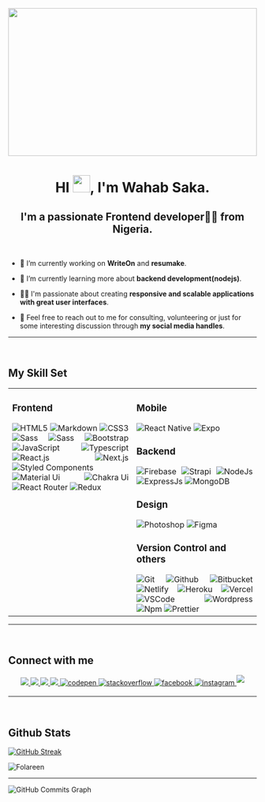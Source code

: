 <div align="center">
<img src="https://rishavanand.github.io/static/images/greetings.gif" align="center" style="width: 100%; height: 300px" />
</div>  
  
<h1 align="center" >HI <img src="https://cdn.jsdelivr.net/gh/Th3Wall/assets-cdn/PersonalGithubReadme/HandGreet.gif" width="35px" />, I'm Wahab Saka.</h1>
<h2 align="center" >I'm a passionate Frontend developer👨‍💻 from Nigeria.</h2>

<br>

<p>

- 🔭 I’m currently working on **WriteOn** and **resumake**.

- 🌱 I’m currently learning more about **backend development(nodejs)**.

- 👨‍💻 I'm passionate about creating **responsive and scalable applications with great user interfaces**.

<!-- - 🚧 I'm currently working on **developing new projects to enhance my learning**. -->

- 💬 Feel free to reach out to me for consulting, volunteering or just for some interesting discussion through **my social media handles**.
</p>
  
----
<br/>  

## My Skill Set  
<table width="100%"><tr><td valign="top" width="50%">



### Frontend  
<div align="justify">  
<img src="https://img.shields.io/badge/html5-%23E34F26.svg?style=for-the-badge&logo=html5&logoColor=white" alt="HTML5" />
<img src="https://img.shields.io/badge/markdown-%23000000.svg?style=for-the-badge&logo=markdown&logoColor=white" alt="Markdown" />
<img src="https://img.shields.io/badge/css3-%231572B6.svg?style=for-the-badge&logo=css3&logoColor=white" alt="CSS3" />  
<img src="https://img.shields.io/badge/SASS-hotpink.svg?style=for-the-badge&logo=SASS&logoColor=white" alt="Sass"  />
<img src="https://img.shields.io/badge/tailwindcss-%2338B2AC.svg?style=for-the-badge&logo=tailwind-css&logoColor=white" alt="Sass" />
<img  src="https://img.shields.io/badge/bootstrap-%23563D7C.svg?style=for-the-badge&logo=bootstrap&logoColor=white" alt="Bootstrap"  />
<img  src="https://img.shields.io/badge/javascript-%23323330.svg?style=for-the-badge&logo=javascript&logoColor=%23F7DF1E" alt="JavaScript"  />  
<img  src="https://img.shields.io/badge/typescript-%23007ACC.svg?style=for-the-badge&logo=typescript&logoColor=white" alt="Typescript"  />  
<img  src="https://img.shields.io/badge/react-%2320232a.svg?style=for-the-badge&logo=react&logoColor=%2361DAFB" alt="React.js"  />
<img  src="https://img.shields.io/badge/Next-black?style=for-the-badge&logo=next.js&logoColor=white" alt="Next.js"  />
<img alt="Styled Components" src="https://img.shields.io/badge/styled--components-DB7093?style=for-the-badge&logo=styled-components&logoColor=white" />  
<img alt="Material Ui" src="https://img.shields.io/badge/Material--UI-0081CB?style=for-the-badge&logo=material-ui&logoColor=white" />  
<img alt="Chakra Ui" src="https://img.shields.io/badge/chakra-%234ED1C5.svg?style=for-the-badge&logo=chakraui&logoColor=white" />  
<img alt="React Router" src="https://img.shields.io/badge/React_Router-CA4245?style=for-the-badge&logo=react-router&logoColor=white" />
<img alt="Redux" src="https://img.shields.io/badge/redux-%23593d88.svg?style=for-the-badge&logo=redux&logoColor=white" />
</div>

</td><td valign="top" width="50%">


### Mobile  
<div align="justify">
<img alt="React Native" src="https://img.shields.io/badge/react_native-%2320232a.svg?style=for-the-badge&logo=react&logoColor=%2361DAFB" />
<img alt="Expo" src="https://img.shields.io/badge/expo-1C1E24?style=for-the-badge&logo=expo&logoColor=#D04A37" />
</div>

### Backend  
<div align="justify">
<img alt="Firebase" src="https://img.shields.io/badge/-Firebase-ffca28?style=flat-square&logo=firebase&logoColor=white" />
<img alt="Strapi" src="https://img.shields.io/badge/strapi-%232E7EEA.svg?style=for-the-badge&logo=strapi&logoColor=white" />
<img alt="NodeJs" src="https://img.shields.io/badge/node.js-6DA55F?style=for-the-badge&logo=node.js&logoColor=white" />
<img alt="ExpressJs" src="https://img.shields.io/badge/express.js-%23404d59.svg?style=for-the-badge&logo=express&logoColor=%2361DAFB" />
<img alt="MongoDB" src="https://img.shields.io/badge/MongoDB-%234ea94b.svg?style=for-the-badge&logo=mongodb&logoColor=white" />
</div>

### Design  
<div align="justify">  
<img  src="https://img.shields.io/badge/adobe%20photoshop-%2331A8FF.svg?style=for-the-badge&logo=adobe%20photoshop&logoColor=white" alt="Photoshop"  />  
<img  src="https://img.shields.io/badge/figma-%23F24E1E.svg?style=for-the-badge&logo=figma&logoColor=white" alt="Figma"  />  
</div>

### Version Control and others
<div align="justify">
<img  src="https://img.shields.io/badge/git-%23F05033.svg?style=for-the-badge&logo=git&logoColor=whiteg" alt="Git"  />
<img  src="https://img.shields.io/badge/github-%23121011.svg?style=for-the-badge&logo=github&logoColor=white" alt="Github"  />
<img  src="https://img.shields.io/badge/bitbucket-%230047B3.svg?style=for-the-badge&logo=bitbucket&logoColor=white" alt="Bitbucket"  />
<img alt="Netlify" src="https://img.shields.io/badge/netlify-%23000000.svg?style=for-the-badge&logo=netlify&logoColor=#00C7B7" />
<img alt="Heroku" src="https://img.shields.io/badge/heroku-%23430098.svg?style=for-the-badge&logo=heroku&logoColor=white" />
<img alt="Vercel" src="https://img.shields.io/badge/vercel-%23000000.svg?style=for-the-badge&logo=vercel&logoColor=white" />
<img alt="VSCode" src="https://img.shields.io/badge/-Visual_Studio_Code-0078D4?style=flat-square&logo=visual%20studio%20code&logoColor=white" />
<img alt="Wordpress" src="https://img.shields.io/badge/WordPress-%23117AC9.svg?style=for-the-badge&logo=WordPress&logoColor=white" />
<img alt="Npm" src="https://img.shields.io/badge/NPM-%23000000.svg?style=for-the-badge&logo=npm&logoColor=white" />
<img alt="Prettier" src="https://img.shields.io/badge/-Prettier-F7B93E?style=flat-square&logo=prettier&logoColor=white" />

</div>

</tr></table>

----
<br/>  


## Connect with me  
<div align="center">
<a href="https://twitter.com/_folareen_" target="_blank">
<img src="https://img.shields.io/badge/twitter-%2300acee.svg?&style=for-the-badge&logo=twitter&logoColor=white alt=twitter style="margin-bottom: 5px;" />
</a>
<a href="https://dev.to/folareen" target="_blank">
<img src="https://img.shields.io/badge/dev.to-%2308090A.svg?&style=for-the-badge&logo=dev.to&logoColor=white alt=devto style="margin-bottom: 5px;" />
</a>
<a href="https://linkedin.com/in/folareen" target="_blank">
<img src="https://img.shields.io/badge/linkedin-%231E77B5.svg?&style=for-the-badge&logo=linkedin&logoColor=white alt=linkedin style="margin-bottom: 5px;" />
</a>
<a href="https://github.com/Folareen" target="_blank">
<img src="https://img.shields.io/badge/github-%23121011.svg?style=for-the-badge&logo=github&logoColor=white" />
</a>
<a href="https://codepen.com/folareen" target="_blank">
<img src="https://img.shields.io/badge/codepen-%23131417.svg?&style=for-the-badge&logo=codepen&logoColor=white" alt=codepen style="margin-bottom: 5px;" />
</a>
<a href="https://stackoverflow.com/users/12485080" target="_blank">
<img src="https://img.shields.io/badge/stackoverflow-%23F28032.svg?&style=for-the-badge&logo=stackoverflow&logoColor=white" alt=stackoverflow style="margin-bottom: 5px;" />
</a>
<a href="https://www.facebook.com/Folareen" target="_blank">
<img src="https://img.shields.io/badge/facebook-%232E87FB.svg?&style=for-the-badge&logo=facebook&logoColor=white" alt=facebook style="margin-bottom: 5px;" />
</a>
<a href="https://instagram.com/__folareen__" target="_blank">
<img src="https://img.shields.io/badge/instagram-%23000000.svg?&style=for-the-badge&logo=instagram&logoColor=white" alt=instagram style="margin-bottom: 5px;" />
</a>
<a href="https://medium.com/@folareen" target="_blank">
<img src="https://img.shields.io/badge/medium-%23292929.svg?&style=for-the-badge&logo=medium&logoColor=white alt=medium" style="margin-bottom: 5px;" />
</a>  
</div>  
  
----
<br/>  


## Github Stats  
<!-- <div align="center"><img src="https://github-readme-stats.vercel.app/api?username=Folareen&show_icons=true&count_private=true&hide_border=true" align="center" /></div> -->

[![GitHub Streak](https://github-readme-streak-stats.herokuapp.com?user=Folareen&theme=dracula&hide_border=true&date_format=M%20j%5B%2C%20Y%5D)](https://git.io/streak-stats)


<p><img align="center" src="https://github-readme-stats.vercel.app/api/top-langs?username=Folareen&show_icons=true&locale=en&layout=compact&bg_color=181824&color=14b8a6&line=22c55e&point=14b8a6&area_color=181824&area=true&hide_border=true" alt="Folareen" /></p>
<hr/>
<img src="https://activity-graph.herokuapp.com/graph?username=Folareen&bg_color=181824&color=14b8a6&line=22c55e&point=14b8a6&area_color=181824&area=true&hide_border=true&custom_title=GitHub%20Commits%20Graph" alt="GitHub Commits Graph" />

